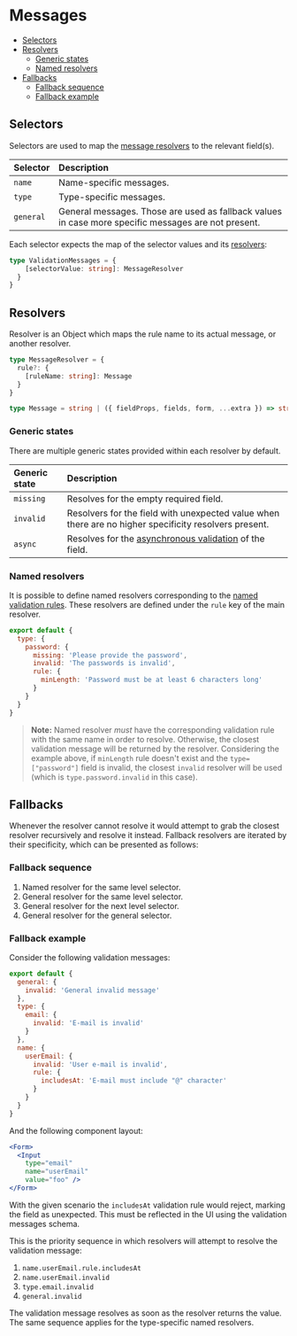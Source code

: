 # Messages

* [Selectors](messages.md#selectors)
* [Resolvers](messages.md#resolvers)
  * [Generic states](messages.md#generic-states)
  * [Named resolvers](messages.md#named-resolvers)
* [Fallbacks](messages.md#fallbacks)
  * [Fallback sequence](messages.md#fallback-sequence)
  * [Fallback example](messages.md#fallback-example)

## Selectors

Selectors are used to map the [message resolvers](messages.md#resolvers) to the relevant field\(s\).

| Selector | Description |
| :--- | :--- |
| `name` | Name-specific messages. |
| `type` | Type-specific messages. |
| `general` | General messages. Those are used as fallback values in case more specific messages are not present. |

Each selector expects the map of the selector values and its [resolvers](messages.md#resolvers):

```typescript
type ValidationMessages = {
    [selectorValue: string]: MessageResolver
  }
}
```

## Resolvers

Resolver is an Object which maps the rule name to its actual message, or another resolver.

```typescript
type MessageResolver = {
  rule?: {
    [ruleName: string]: Message
  }
}

type Message = string | ({ fieldProps, fields, form, ...extra }) => string
```

### Generic states

There are multiple generic states provided within each resolver by default.

| Generic state | Description |
| :--- | :--- |
| `missing` | Resolves for the empty required field. |
| `invalid` | Resolvers for the field with unexpected value when there are no higher specificity resolvers present. |
| `async` | Resolves for the [asynchronous validation](../components/field/props/asyncrule.md) of the field. |

### Named resolvers

It is possible to define named resolvers corresponding to the [named validation rules](rules.md#named-rules). These resolvers are defined under the `rule` key of the main resolver.

```javascript
export default {
  type: {
    password: {
      missing: 'Please provide the password',
      invalid: 'The passwords is invalid',
      rule: {
        minLength: 'Password must be at least 6 characters long'
      }
    }
  }
}
```

> **Note:** Named resolver _must_ have the corresponding validation rule with the same name in order to resolve. Otherwise, the closest validation message will be returned by the resolver. Considering the example above, if `minLength` rule doesn't exist and the `type=["password"]` field is invalid, the closest `invalid` resolver will be used \(which is `type.password.invalid` in this case\).

## Fallbacks

Whenever the resolver cannot resolve it would attempt to grab the closest resolver recursively and resolve it instead. Fallback resolvers are iterated by their specificity, which can be presented as follows:

### Fallback sequence

1. Named resolver for the same level selector.
2. General resolver for the same level selector.
3. General resolver for the next level selector.
4. General resolver for the general selector.

### Fallback example

Consider the following validation messages:

```javascript
export default {
  general: {
    invalid: 'General invalid message'
  },
  type: {
    email: {
      invalid: 'E-mail is invalid'
    }
  },
  name: {
    userEmail: {
      invalid: 'User e-mail is invalid',
      rule: {
        includesAt: 'E-mail must include "@" character'
      }
    }
  }
}
```

And the following component layout:

```jsx
<Form>
  <Input
    type="email"
    name="userEmail"
    value="foo" />
</Form>
```

With the given scenario the `includesAt` validation rule would reject, marking the field as unexpected. This must be reflected in the UI using the validation messages schema.

This is the priority sequence in which resolvers will attempt to resolve the validation message:

1. `name.userEmail.rule.includesAt`
2. `name.userEmail.invalid`
3. `type.email.invalid`
4. `general.invalid`

The validation message resolves as soon as the resolver returns the value. The same sequence applies for the type-specific named resolvers.



